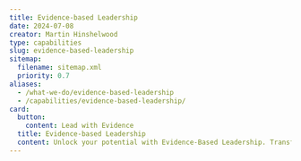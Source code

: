 ```yaml
---
title: Evidence-based Leadership
date: 2024-07-08
creator: Martin Hinshelwood
type: capabilities
slug: evidence-based-leadership
sitemap:
  filename: sitemap.xml
  priority: 0.7
aliases:
  - /what-we-do/evidence-based-leadership
  - /capabilities/evidence-based-leadership/
card:
  button:
    content: Lead with Evidence
  title: Evidence-based Leadership
  content: Unlock your potential with Evidence-Based Leadership. Transform decision-making, enhance credibility, and achieve better outcomes with proven strategies and data-driven insights.
---
```

